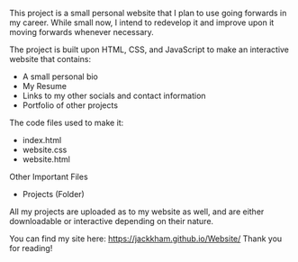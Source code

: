 This project is a small personal website that I plan to use going forwards in my career.
While small now, I intend to redevelop it and improve upon it moving forwards whenever necessary.

The project is built upon HTML, CSS, and JavaScript to make an interactive website that contains:
- A small personal bio
- My Resume
- Links to my other socials and contact information
- Portfolio of other projects

The code files used to make it:
- index.html
- website.css
- website.html

Other Important Files
- Projects (Folder)

All my projects are uploaded as to my website as well, and are either downloadable or interactive depending on their nature.

You can find my site here: https://jackkham.github.io/Website/
Thank you for reading!
